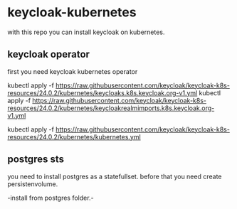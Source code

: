 # keycloak-kubernetes

with this repo you can install keycloak on kubernetes.

## keycloak operator

first you need keycloak kubernetes operator

kubectl apply -f https://raw.githubusercontent.com/keycloak/keycloak-k8s-resources/24.0.2/kubernetes/keycloaks.k8s.keycloak.org-v1.yml
kubectl apply -f https://raw.githubusercontent.com/keycloak/keycloak-k8s-resources/24.0.2/kubernetes/keycloakrealmimports.k8s.keycloak.org-v1.yml

kubectl apply -f https://raw.githubusercontent.com/keycloak/keycloak-k8s-resources/24.0.2/kubernetes/kubernetes.yml

## postgres sts

you need to install postgres as a statefullset. before that you need create persistenvolume.

-install from postgres folder.-

